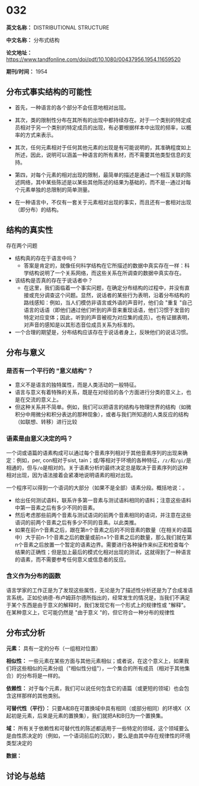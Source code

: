 # 032

**英文名称：** DISTRIBUTIONAL STRUCTURE

**中文名称：** 分布式结构

**论文地址：** https://www.tandfonline.com/doi/pdf/10.1080/00437956.1954.11659520

**期刊/时间：** 1954



## 分布式事实结构的可能性
- 首先，一种语言的各个部分不会任意地相对出现。
- 其次，类的限制性分布在其所有的出现中都持续存在。对于一个类别的特定成员相对于另一个类别的特定成员的出现，有必要根据样本中出现的频率，以概率的方式来表示。
- 其次，任何元素相对于任何其他元素的出现是有可能说明的，其准确程度如上所述，因此，说明可以涵盖一种语言的所有素材，而不需要其他类型信息的支持。
- 第四，对每个元素的相对出现的限制，最简单的描述是通过一个相互关联的陈述网络，其中某些陈述是以某些其他陈述的结果为基础的，而不是--通过对每个元素单独的总限制的简单测量。

- 在一种语言中，不仅有一套关于元素相对出现的事实，而且还有一套相对出现（即分布）的结构。


## 结构的真实性

存在两个问题
- 结构真的存在于语言中吗？
  - 答案是肯定的，就像任何科学结构在它所描述的数据中真实存在一样：科学结构说明了一个关系网络，而这些关系在所调查的数据中真实存在。
- 该结构是否真的存在于说话者中？
  - 在这里，我们面临着一个事实问题，在确定分布结构的过程中，并没有直接或充分调查这个问题。显然，说话者的某些行为表明，沿着分布结构的路线感知：例如，当人们模仿非语言或外语的声音时，他们会 "重复 "自己语言的话语（即他们通过他们听到的声音来重现话语，他们习惯于发音的特定对应变体；因此，听到的声音被视为对应集的成员）。也有证据表明，对声音的感知是以其形态音位成员关系为标准的。
- 一个合理的期望是，分布结构应该存在于说话者身上，反映他们的说话习惯。


## 分布与意义

### 是否有一个平行的 "意义结构"？
- 意义不是语言的独特属性，而是人类活动的一般特征。
- 语言与意义有着特殊的关系，既是在对经验的各个方面进行分类的意义上，也是在交流的意义上。
- 但这种关系并不简单。例如，我们可以把语言的结构与物理世界的结构（如微积分中用微分和积分表达的那种现象），或者与我们所知道的人类反应的结构（如联想、转移）进行比较



### 语素是由意义决定的吗？

一个词或语篇的语素构成可以通过每个音素序列相对于其他音素序列的出现来确定：例如，per, con相对于sist, tain；或/等相对于环境的各种特征，`/z/`和`/gi/`是相通的，但与`/o`是相对的。关于语素分析的最终决定总是取决于音素序列的这种相对出现，因为语法接着会紧凑地说明语素的相对出现。

一个程序可以得到一个语词的大部分（如果不是全部）语素分段。概括地说：。
- 给出任何测试语料，联系许多第一音素与测试语料相同的语料；注意这些语料中第一音素之后有多少不同的音素。
- 然后考虑那些前两个音素与测试语词的前两个音素相同的语词，并注意在这些语词的前两个音素之后有多少不同的音素。以此类推。
- 如果在前n个音素之后，跟在第n个音素之后的不同音素的数量（在相关的语篇中）大于前n-1个音素之后的数量或前n+1个音素之后的数量，那么我们就在第n个音素之后放置一个暂定的语素边界。需要进行各种操作来纠正和检查每个结果的正确性；但是加上最后的模式化相对出现的测试，这就得到了一种语言的语素，而不需要参考任何意义或信息者的反应。


### 含义作为分布的函数

语言学家的工作正是为了发现这些属性，无论是为了描述性分析还是为了合成准语言系统。正如伦纳德-布卢姆菲尔德所指出的，经常发生的情况是，当我们不满足于某个东西是由于意义的解释时，我们发现它有一个形式上的规律性或 "解释"。在某种意义上，它可能仍然是 "由于意义 "的，但它符合一种分布的规律性


## 分布式分析

**元素：** 具有一定的分布（一组相对位置）

**相似性：** 一些元素在某些方面与其他元素相似；或者说，在这个意义上，如果我们将这些相似的元素分组（"相似性分组"），一个集合的所有成员（相对于其他集合）的分布将是一样的。

**依赖性：** 对于每个元素，我们可以说任何包含它的语篇（或更短的领域）也会包含这样那样的其他类别。

**可替代性（平行）：** 只要A和B在可置换域中具有相同（或部分相同）的环境X（X起初是元素，后来是元素的置换集），我们就把A和B归为一个置换集。

**域：** 所有关于依赖性和可替代性的陈述都适用于一些特定的领域，这个领域要么是由性质决定的（例如，一个语词前后的沉默），要么是由其中存在规律性的环境类型决定的

**数据：** 

## 讨论与总结



